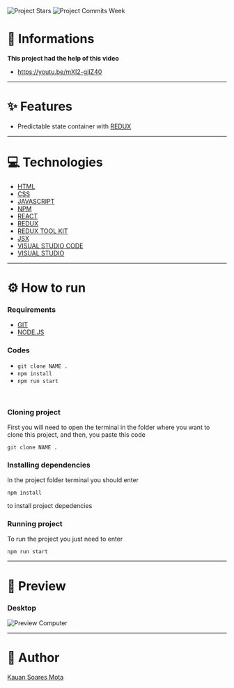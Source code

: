 ![Project Stars](https://img.shields.io/github/stars/4kauanmota/reduxShopping-WEB?color=1e90ff) ![Project Commits Week](https://img.shields.io/github/commit-activity/w/4kauanmota/reduxShopping-WEB?color=1e90ff)

# 📄 **Informations**
**This project had the help of this video**
+ https://youtu.be/mXI2-gjIZ40

---

# ✨ **Features**
+ Predictable state container with [REDUX](https://redux.js.org/)

---

# 💻 **Technologies**
+ [HTML](https://developer.mozilla.org/pt-BR/docs/Web/HTML)
+ [CSS](https://developer.mozilla.org/pt-BR/docs/Web/CSS)
+ [JAVASCRIPT](https://developer.mozilla.org/pt-BR/docs/Web/JavaScript)
+ [NPM](https://www.npmjs.com/)
+ [REACT](https://react.dev/)
+ [REDUX](https://redux.js.org/)
+ [REDUX TOOL KIT](https://redux-toolkit.js.org/)
+ [JSX](https://pt-br.legacy.reactjs.org/docs/introducing-jsx.html)
+ [VISUAL STUDIO CODE](https://code.visualstudio.com/)
+ [VISUAL STUDIO](https://visualstudio.microsoft.com/pt-br/)

---

# ⚙️ **How to run**
### Requirements
+ [GIT](https://git-scm.com/)
+ [NODE.JS](https://nodejs.org/en)

### Codes
+ `git clone NAME .`
+ `npm install`
+ `npm run start`

<br>

### Cloning project
First you will need to open the terminal in the folder where you want to clone this project, and then, you paste this code 
```
git clone NAME .
```

### Installing dependencies
In the project folder terminal you should enter 
```
npm install
```
to install project depedencies

### Running project
To run the project you just need to enter 
```
npm run start
```

---

# 👀 **Preview**
### Desktop
![Preview Computer](https://i.postimg.cc/C143n1Tj/desktop.gif)

---

# 📝 **Author**
[Kauan Soares Mota](https://github.com/4kauanmota)
